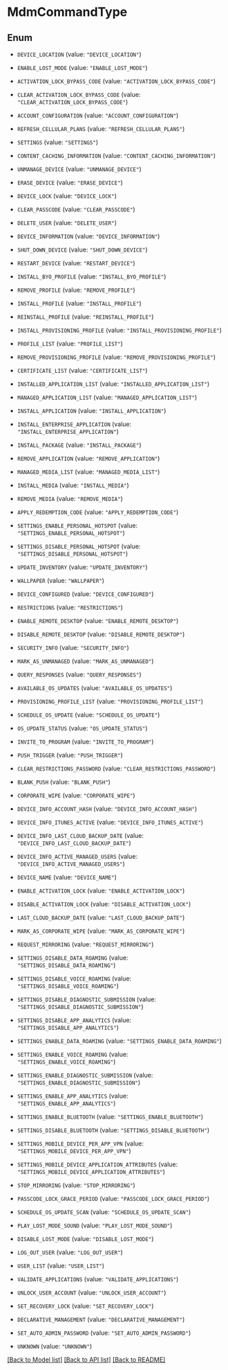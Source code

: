 # MdmCommandType

## Enum


* `DEVICE_LOCATION` (value: `"DEVICE_LOCATION"`)

* `ENABLE_LOST_MODE` (value: `"ENABLE_LOST_MODE"`)

* `ACTIVATION_LOCK_BYPASS_CODE` (value: `"ACTIVATION_LOCK_BYPASS_CODE"`)

* `CLEAR_ACTIVATION_LOCK_BYPASS_CODE` (value: `"CLEAR_ACTIVATION_LOCK_BYPASS_CODE"`)

* `ACCOUNT_CONFIGURATION` (value: `"ACCOUNT_CONFIGURATION"`)

* `REFRESH_CELLULAR_PLANS` (value: `"REFRESH_CELLULAR_PLANS"`)

* `SETTINGS` (value: `"SETTINGS"`)

* `CONTENT_CACHING_INFORMATION` (value: `"CONTENT_CACHING_INFORMATION"`)

* `UNMANAGE_DEVICE` (value: `"UNMANAGE_DEVICE"`)

* `ERASE_DEVICE` (value: `"ERASE_DEVICE"`)

* `DEVICE_LOCK` (value: `"DEVICE_LOCK"`)

* `CLEAR_PASSCODE` (value: `"CLEAR_PASSCODE"`)

* `DELETE_USER` (value: `"DELETE_USER"`)

* `DEVICE_INFORMATION` (value: `"DEVICE_INFORMATION"`)

* `SHUT_DOWN_DEVICE` (value: `"SHUT_DOWN_DEVICE"`)

* `RESTART_DEVICE` (value: `"RESTART_DEVICE"`)

* `INSTALL_BYO_PROFILE` (value: `"INSTALL_BYO_PROFILE"`)

* `REMOVE_PROFILE` (value: `"REMOVE_PROFILE"`)

* `INSTALL_PROFILE` (value: `"INSTALL_PROFILE"`)

* `REINSTALL_PROFILE` (value: `"REINSTALL_PROFILE"`)

* `INSTALL_PROVISIONING_PROFILE` (value: `"INSTALL_PROVISIONING_PROFILE"`)

* `PROFILE_LIST` (value: `"PROFILE_LIST"`)

* `REMOVE_PROVISIONING_PROFILE` (value: `"REMOVE_PROVISIONING_PROFILE"`)

* `CERTIFICATE_LIST` (value: `"CERTIFICATE_LIST"`)

* `INSTALLED_APPLICATION_LIST` (value: `"INSTALLED_APPLICATION_LIST"`)

* `MANAGED_APPLICATION_LIST` (value: `"MANAGED_APPLICATION_LIST"`)

* `INSTALL_APPLICATION` (value: `"INSTALL_APPLICATION"`)

* `INSTALL_ENTERPRISE_APPLICATION` (value: `"INSTALL_ENTERPRISE_APPLICATION"`)

* `INSTALL_PACKAGE` (value: `"INSTALL_PACKAGE"`)

* `REMOVE_APPLICATION` (value: `"REMOVE_APPLICATION"`)

* `MANAGED_MEDIA_LIST` (value: `"MANAGED_MEDIA_LIST"`)

* `INSTALL_MEDIA` (value: `"INSTALL_MEDIA"`)

* `REMOVE_MEDIA` (value: `"REMOVE_MEDIA"`)

* `APPLY_REDEMPTION_CODE` (value: `"APPLY_REDEMPTION_CODE"`)

* `SETTINGS_ENABLE_PERSONAL_HOTSPOT` (value: `"SETTINGS_ENABLE_PERSONAL_HOTSPOT"`)

* `SETTINGS_DISABLE_PERSONAL_HOTSPOT` (value: `"SETTINGS_DISABLE_PERSONAL_HOTSPOT"`)

* `UPDATE_INVENTORY` (value: `"UPDATE_INVENTORY"`)

* `WALLPAPER` (value: `"WALLPAPER"`)

* `DEVICE_CONFIGURED` (value: `"DEVICE_CONFIGURED"`)

* `RESTRICTIONS` (value: `"RESTRICTIONS"`)

* `ENABLE_REMOTE_DESKTOP` (value: `"ENABLE_REMOTE_DESKTOP"`)

* `DISABLE_REMOTE_DESKTOP` (value: `"DISABLE_REMOTE_DESKTOP"`)

* `SECURITY_INFO` (value: `"SECURITY_INFO"`)

* `MARK_AS_UNMANAGED` (value: `"MARK_AS_UNMANAGED"`)

* `QUERY_RESPONSES` (value: `"QUERY_RESPONSES"`)

* `AVAILABLE_OS_UPDATES` (value: `"AVAILABLE_OS_UPDATES"`)

* `PROVISIONING_PROFILE_LIST` (value: `"PROVISIONING_PROFILE_LIST"`)

* `SCHEDULE_OS_UPDATE` (value: `"SCHEDULE_OS_UPDATE"`)

* `OS_UPDATE_STATUS` (value: `"OS_UPDATE_STATUS"`)

* `INVITE_TO_PROGRAM` (value: `"INVITE_TO_PROGRAM"`)

* `PUSH_TRIGGER` (value: `"PUSH_TRIGGER"`)

* `CLEAR_RESTRICTIONS_PASSWORD` (value: `"CLEAR_RESTRICTIONS_PASSWORD"`)

* `BLANK_PUSH` (value: `"BLANK_PUSH"`)

* `CORPORATE_WIPE` (value: `"CORPORATE_WIPE"`)

* `DEVICE_INFO_ACCOUNT_HASH` (value: `"DEVICE_INFO_ACCOUNT_HASH"`)

* `DEVICE_INFO_ITUNES_ACTIVE` (value: `"DEVICE_INFO_ITUNES_ACTIVE"`)

* `DEVICE_INFO_LAST_CLOUD_BACKUP_DATE` (value: `"DEVICE_INFO_LAST_CLOUD_BACKUP_DATE"`)

* `DEVICE_INFO_ACTIVE_MANAGED_USERS` (value: `"DEVICE_INFO_ACTIVE_MANAGED_USERS"`)

* `DEVICE_NAME` (value: `"DEVICE_NAME"`)

* `ENABLE_ACTIVATION_LOCK` (value: `"ENABLE_ACTIVATION_LOCK"`)

* `DISABLE_ACTIVATION_LOCK` (value: `"DISABLE_ACTIVATION_LOCK"`)

* `LAST_CLOUD_BACKUP_DATE` (value: `"LAST_CLOUD_BACKUP_DATE"`)

* `MARK_AS_CORPORATE_WIPE` (value: `"MARK_AS_CORPORATE_WIPE"`)

* `REQUEST_MIRRORING` (value: `"REQUEST_MIRRORING"`)

* `SETTINGS_DISABLE_DATA_ROAMING` (value: `"SETTINGS_DISABLE_DATA_ROAMING"`)

* `SETTINGS_DISABLE_VOICE_ROAMING` (value: `"SETTINGS_DISABLE_VOICE_ROAMING"`)

* `SETTINGS_DISABLE_DIAGNOSTIC_SUBMISSION` (value: `"SETTINGS_DISABLE_DIAGNOSTIC_SUBMISSION"`)

* `SETTINGS_DISABLE_APP_ANALYTICS` (value: `"SETTINGS_DISABLE_APP_ANALYTICS"`)

* `SETTINGS_ENABLE_DATA_ROAMING` (value: `"SETTINGS_ENABLE_DATA_ROAMING"`)

* `SETTINGS_ENABLE_VOICE_ROAMING` (value: `"SETTINGS_ENABLE_VOICE_ROAMING"`)

* `SETTINGS_ENABLE_DIAGNOSTIC_SUBMISSION` (value: `"SETTINGS_ENABLE_DIAGNOSTIC_SUBMISSION"`)

* `SETTINGS_ENABLE_APP_ANALYTICS` (value: `"SETTINGS_ENABLE_APP_ANALYTICS"`)

* `SETTINGS_ENABLE_BLUETOOTH` (value: `"SETTINGS_ENABLE_BLUETOOTH"`)

* `SETTINGS_DISABLE_BLUETOOTH` (value: `"SETTINGS_DISABLE_BLUETOOTH"`)

* `SETTINGS_MOBILE_DEVICE_PER_APP_VPN` (value: `"SETTINGS_MOBILE_DEVICE_PER_APP_VPN"`)

* `SETTINGS_MOBILE_DEVICE_APPLICATION_ATTRIBUTES` (value: `"SETTINGS_MOBILE_DEVICE_APPLICATION_ATTRIBUTES"`)

* `STOP_MIRRORING` (value: `"STOP_MIRRORING"`)

* `PASSCODE_LOCK_GRACE_PERIOD` (value: `"PASSCODE_LOCK_GRACE_PERIOD"`)

* `SCHEDULE_OS_UPDATE_SCAN` (value: `"SCHEDULE_OS_UPDATE_SCAN"`)

* `PLAY_LOST_MODE_SOUND` (value: `"PLAY_LOST_MODE_SOUND"`)

* `DISABLE_LOST_MODE` (value: `"DISABLE_LOST_MODE"`)

* `LOG_OUT_USER` (value: `"LOG_OUT_USER"`)

* `USER_LIST` (value: `"USER_LIST"`)

* `VALIDATE_APPLICATIONS` (value: `"VALIDATE_APPLICATIONS"`)

* `UNLOCK_USER_ACCOUNT` (value: `"UNLOCK_USER_ACCOUNT"`)

* `SET_RECOVERY_LOCK` (value: `"SET_RECOVERY_LOCK"`)

* `DECLARATIVE_MANAGEMENT` (value: `"DECLARATIVE_MANAGEMENT"`)

* `SET_AUTO_ADMIN_PASSWORD` (value: `"SET_AUTO_ADMIN_PASSWORD"`)

* `UNKNOWN` (value: `"UNKNOWN"`)


[[Back to Model list]](../README.md#documentation-for-models) [[Back to API list]](../README.md#documentation-for-api-endpoints) [[Back to README]](../README.md)


